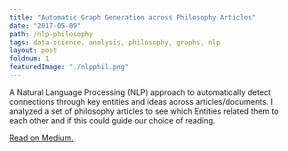 ```yaml
---
title: "Automatic Graph Generation across Philosophy Articles"
date: "2017-05-09"
path: /nlp-philosophy
tags: data-science, analysis, philosophy, graphs, nlp
layout: post
foldnum: 1
featuredImage: "./nlpphil.png"
---
```


A Natural Language Processing (NLP) approach to automatically detect connections through key entities and ideas across articles/documents. I analyzed a set of philosophy articles to see which Entities related them to each other and if this could guide our choice of reading.

[Read on Medium.](https://towardsdatascience.com/generating-twitter-ego-networks-detecting-ego-communities-93897883d255)